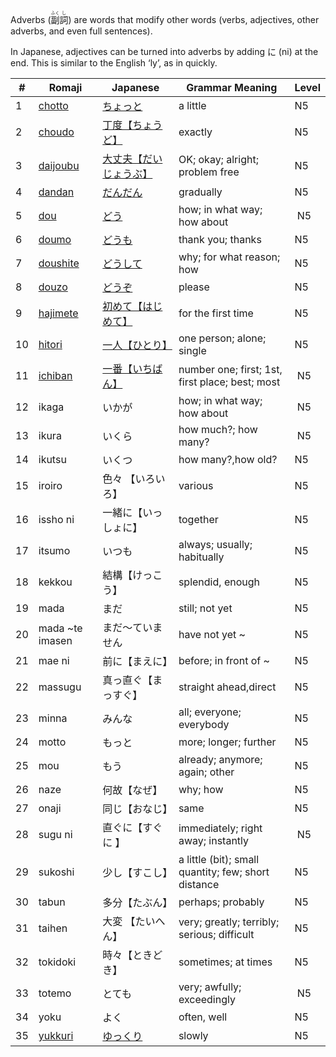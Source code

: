 Adverbs (<ruby>副<rt>ふく</rt>詞<rt>し</rt></ruby>) are words that modify other words (verbs, adjectives, other adverbs, and even full sentences).

In Japanese, adjectives can be turned into adverbs by adding に (ni) at the end. This is similar to the English ‘ly’, as in quickly.

|#|	Romaji|	Japanese|	Grammar Meaning|	Level|
| --- | --- | --- | --- | --- |
|1|[chotto](chotto.md)| [ちょっと](chotto.md)|a little|	N5|
|2|[choudo](choudo.md)|[丁度【ちょうど】](choudo.md)|exactly|	N5|
|3|[daijoubu](daijoubu.md)|[大丈夫【だいじょうぶ】](daijoubu.md)|OK; okay; alright; problem free|	N5|
|4|[dandan](dandan.md)|[だんだん](dandan.md)|gradually|	N5|
|5|[dou](dou.md)|[どう](dou.md)|how; in what way; how about|​	N5|
|6|[doumo](doumo.md)|[どうも](doumo.md)|thank you; thanks|	N5|
|7|[doushite](doushite.md)|[どうして](doushite.md)|why; for what reason; how|	N5|
|8|[douzo](douzo.md)|[どうぞ](douzo.md)|please|	N5|
|9|[hajimete](hajimete.md)|[初めて【はじめて】](hajimete.md)|for the first time|	N5|
|10|[hitori](hitori.md)|[一人【ひとり】](hitori.md)|one person​; alone; single|	N5|
|11|[ichiban](ichiban.md)|[一番【いちばん】](ichiban.md)|number one; first; 1st, first place​; best; most|​	N5|
|12|ikaga|いかが|how; in what way; how about|​	N5|
|13|ikura|いくら|how much?; how many?|​	N5|
|14|ikutsu|いくつ|how many?,how old?|N5|
|15|iroiro|色々 【いろいろ】|various|	N5|
|16|issho ni|一緒に【いっしょに】|together|	N5|
|17|itsumo|いつも|always; usually; habitually|	N5|
|18|kekkou|結構【けっこう】|splendid, enough|	N5|
|19|mada|まだ|still; not yet|	N5|
|20|mada ~te imasen|まだ～ていません|have not yet ~|	N5|
|21|mae ni|前に【まえに】|before; in front of ~|	N5|
|22|massugu|真っ直ぐ【まっすぐ】|straight ahead,direct|	N5|
|23|minna|みんな|all; everyone; everybody|	N5|
|24|motto|もっと|more; longer; further|	N5|
|25|mou|もう|already; anymore; again; other|	N5|
|26|naze|何故【なぜ】|why; how|	N5|
|27|onaji|同じ【おなじ】|same|	N5|
|28|sugu ni|直ぐに【すぐに 】|immediately; right away; instantly|​	N5|
|29|sukoshi|少し【すこし】|a little (bit); small quantity; few; short distance|	N5|
|30|tabun|多分【たぶん】|perhaps; probably|	N5|
|31|taihen|大変 【たいへん】|very; greatly; terribly; serious; difficult|	N5|
|32|tokidoki|時々【ときどき】|sometimes; at times|	N5|
|33|totemo|とても|very; awfully; exceedingly|​	N5|
|34|yoku|よく|often, well|	N5|
|35|[yukkuri](yukkuri.md)|[ゆっくり](yukkuri.md)|slowly|	N5|